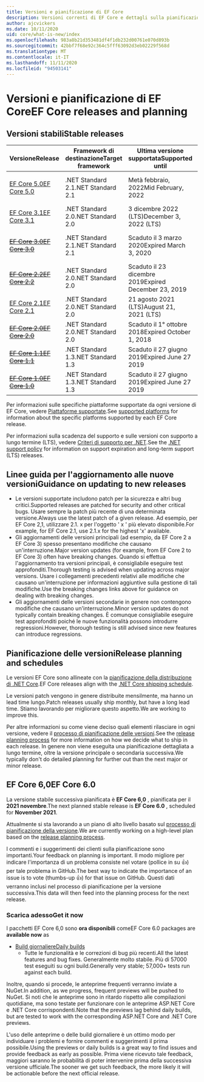 ```yaml
---
title: Versioni e pianificazione di EF Core
description: Versioni correnti di EF Core e dettagli sulla pianificazione per le versioni future
author: ajcvickers
ms.date: 10/11/2020
uid: core/what-is-new/index
ms.openlocfilehash: 983a8b21d353481df4f1db232d00761e070d893b
ms.sourcegitcommit: 42bbf7f68e92c364c5fff63092d3eb02229f568d
ms.translationtype: MT
ms.contentlocale: it-IT
ms.lasthandoff: 11/11/2020
ms.locfileid: "94503141"
---
```

# <a name="ef-core-releases-and-planning"></a><span data-ttu-id="1af59-103">Versioni e pianificazione di EF Core</span><span class="sxs-lookup"><span data-stu-id="1af59-103">EF Core releases and planning</span></span>

## <a name="stable-releases"></a><span data-ttu-id="1af59-104">Versioni stabili</span><span class="sxs-lookup"><span data-stu-id="1af59-104">Stable releases</span></span>

| <span data-ttu-id="1af59-105">Versione</span><span class="sxs-lookup"><span data-stu-id="1af59-105">Release</span></span> | <span data-ttu-id="1af59-106">Framework di destinazione</span><span class="sxs-lookup"><span data-stu-id="1af59-106">Target framework</span></span> | <span data-ttu-id="1af59-107">Ultima versione supportata</span><span class="sxs-lookup"><span data-stu-id="1af59-107">Supported until</span></span> | <span data-ttu-id="1af59-108">Collegamenti</span><span class="sxs-lookup"><span data-stu-id="1af59-108">Links</span></span>
|:--------|------------------|-----------------|------
| [<span data-ttu-id="1af59-109">EF Core 5.0</span><span class="sxs-lookup"><span data-stu-id="1af59-109">EF Core 5.0</span></span>](https://www.nuget.org/packages/Microsoft.EntityFrameworkCore) | <span data-ttu-id="1af59-110">.NET Standard 2.1</span><span class="sxs-lookup"><span data-stu-id="1af59-110">.NET Standard 2.1</span></span> | <span data-ttu-id="1af59-111">Metà febbraio, 2022</span><span class="sxs-lookup"><span data-stu-id="1af59-111">Mid February, 2022</span></span> | <span data-ttu-id="1af59-112">[Annuncio](https://devblogs.microsoft.com/dotnet/announcing-the-release-of-ef-core-5-0/) / [Modifiche che causano un'interruzione](xref:core/what-is-new/ef-core-5.0/breaking-changes)</span><span class="sxs-lookup"><span data-stu-id="1af59-112">[Announcement](https://devblogs.microsoft.com/dotnet/announcing-the-release-of-ef-core-5-0/) / [Breaking changes](xref:core/what-is-new/ef-core-5.0/breaking-changes)</span></span>
| [<span data-ttu-id="1af59-113">EF Core 3.1</span><span class="sxs-lookup"><span data-stu-id="1af59-113">EF Core 3.1</span></span>](https://www.nuget.org/packages/Microsoft.EntityFrameworkCore/3.1.10) | <span data-ttu-id="1af59-114">.NET Standard 2.0</span><span class="sxs-lookup"><span data-stu-id="1af59-114">.NET Standard 2.0</span></span> | <span data-ttu-id="1af59-115">3 dicembre 2022 (LTS)</span><span class="sxs-lookup"><span data-stu-id="1af59-115">December 3, 2022 (LTS)</span></span> | [<span data-ttu-id="1af59-116">Annuncio</span><span class="sxs-lookup"><span data-stu-id="1af59-116">Announcement</span></span>](https://devblogs.microsoft.com/dotnet/announcing-entity-framework-core-3-1-and-entity-framework-6-4/)
| <span data-ttu-id="1af59-117">~~[EF Core 3.0](https://www.nuget.org/packages/Microsoft.EntityFrameworkCore/3.0.3)~~</span><span class="sxs-lookup"><span data-stu-id="1af59-117">~~[EF Core 3.0](https://www.nuget.org/packages/Microsoft.EntityFrameworkCore/3.0.3)~~</span></span> | <span data-ttu-id="1af59-118">.NET Standard 2.1</span><span class="sxs-lookup"><span data-stu-id="1af59-118">.NET Standard 2.1</span></span> | <span data-ttu-id="1af59-119">Scaduto il 3 marzo 2020</span><span class="sxs-lookup"><span data-stu-id="1af59-119">Expired March 3, 2020</span></span> | <span data-ttu-id="1af59-120">[Annuncio](https://devblogs.microsoft.com/dotnet/announcing-ef-core-3-0-and-ef-6-3-general-availability/) / [Modifiche che causano un'interruzione](xref:core/what-is-new/ef-core-3.x/breaking-changes)</span><span class="sxs-lookup"><span data-stu-id="1af59-120">[Announcement](https://devblogs.microsoft.com/dotnet/announcing-ef-core-3-0-and-ef-6-3-general-availability/) / [Breaking changes](xref:core/what-is-new/ef-core-3.x/breaking-changes)</span></span>
| <span data-ttu-id="1af59-121">~~[EF Core 2.2](https://www.nuget.org/packages/Microsoft.EntityFrameworkCore/2.2.6)~~</span><span class="sxs-lookup"><span data-stu-id="1af59-121">~~[EF Core 2.2](https://www.nuget.org/packages/Microsoft.EntityFrameworkCore/2.2.6)~~</span></span> | <span data-ttu-id="1af59-122">.NET Standard 2.0</span><span class="sxs-lookup"><span data-stu-id="1af59-122">.NET Standard 2.0</span></span> | <span data-ttu-id="1af59-123">Scaduto il 23 dicembre 2019</span><span class="sxs-lookup"><span data-stu-id="1af59-123">Expired December 23, 2019</span></span> | [<span data-ttu-id="1af59-124">Annuncio</span><span class="sxs-lookup"><span data-stu-id="1af59-124">Announcement</span></span>](https://devblogs.microsoft.com/dotnet/announcing-entity-framework-core-2-2/)
| [<span data-ttu-id="1af59-125">EF Core 2.1</span><span class="sxs-lookup"><span data-stu-id="1af59-125">EF Core 2.1</span></span>](https://www.nuget.org/packages/Microsoft.EntityFrameworkCore/2.1.14) | <span data-ttu-id="1af59-126">.NET Standard 2.0</span><span class="sxs-lookup"><span data-stu-id="1af59-126">.NET Standard 2.0</span></span> | <span data-ttu-id="1af59-127">21 agosto 2021 (LTS)</span><span class="sxs-lookup"><span data-stu-id="1af59-127">August 21, 2021 (LTS)</span></span> | [<span data-ttu-id="1af59-128">Annuncio</span><span class="sxs-lookup"><span data-stu-id="1af59-128">Announcement</span></span>](https://devblogs.microsoft.com/dotnet/announcing-entity-framework-core-2-1/)
| <span data-ttu-id="1af59-129">~~[EF Core 2.0](https://www.nuget.org/packages/Microsoft.EntityFrameworkCore/2.0.3)~~</span><span class="sxs-lookup"><span data-stu-id="1af59-129">~~[EF Core 2.0](https://www.nuget.org/packages/Microsoft.EntityFrameworkCore/2.0.3)~~</span></span> | <span data-ttu-id="1af59-130">.NET Standard 2.0</span><span class="sxs-lookup"><span data-stu-id="1af59-130">.NET Standard 2.0</span></span> | <span data-ttu-id="1af59-131">Scaduto il 1° ottobre 2018</span><span class="sxs-lookup"><span data-stu-id="1af59-131">Expired October 1, 2018</span></span> | [<span data-ttu-id="1af59-132">Annuncio</span><span class="sxs-lookup"><span data-stu-id="1af59-132">Announcement</span></span>](https://devblogs.microsoft.com/dotnet/announcing-entity-framework-core-2-0/)
| <span data-ttu-id="1af59-133">~~[EF Core 1.1](https://www.nuget.org/packages/Microsoft.EntityFrameworkCore/1.1.6)~~</span><span class="sxs-lookup"><span data-stu-id="1af59-133">~~[EF Core 1.1](https://www.nuget.org/packages/Microsoft.EntityFrameworkCore/1.1.6)~~</span></span> | <span data-ttu-id="1af59-134">.NET Standard 1.3</span><span class="sxs-lookup"><span data-stu-id="1af59-134">.NET Standard 1.3</span></span> | <span data-ttu-id="1af59-135">Scaduto il 27 giugno 2019</span><span class="sxs-lookup"><span data-stu-id="1af59-135">Expired June 27 2019</span></span> | [<span data-ttu-id="1af59-136">Annuncio</span><span class="sxs-lookup"><span data-stu-id="1af59-136">Announcement</span></span>](https://devblogs.microsoft.com/dotnet/announcing-entity-framework-core-1-1/)
| <span data-ttu-id="1af59-137">~~[EF Core 1.0](https://www.nuget.org/packages/Microsoft.EntityFrameworkCore/1.0.6)~~</span><span class="sxs-lookup"><span data-stu-id="1af59-137">~~[EF Core 1.0](https://www.nuget.org/packages/Microsoft.EntityFrameworkCore/1.0.6)~~</span></span> | <span data-ttu-id="1af59-138">.NET Standard 1.3</span><span class="sxs-lookup"><span data-stu-id="1af59-138">.NET Standard 1.3</span></span> | <span data-ttu-id="1af59-139">Scaduto il 27 giugno 2019</span><span class="sxs-lookup"><span data-stu-id="1af59-139">Expired June 27 2019</span></span> | [<span data-ttu-id="1af59-140">Annuncio</span><span class="sxs-lookup"><span data-stu-id="1af59-140">Announcement</span></span>](https://devblogs.microsoft.com/dotnet/entity-framework-core-1-0-0-available/)

<span data-ttu-id="1af59-141">Per informazioni sulle specifiche piattaforme supportate da ogni versione di EF Core, vedere [Piattaforme supportate](xref:core/miscellaneous/platforms).</span><span class="sxs-lookup"><span data-stu-id="1af59-141">See [supported platforms](xref:core/miscellaneous/platforms) for information about the specific platforms supported by each EF Core release.</span></span>

<span data-ttu-id="1af59-142">Per informazioni sulla scadenza del supporto e sulle versioni con supporto a lungo termine (LTS), vedere [Criteri di supporto per .NET](https://dotnet.microsoft.com/platform/support/policy/dotnet-core).</span><span class="sxs-lookup"><span data-stu-id="1af59-142">See the [.NET support policy](https://dotnet.microsoft.com/platform/support/policy/dotnet-core) for information on support expiration and long-term support (LTS) releases.</span></span>

## <a name="guidance-on-updating-to-new-releases"></a><span data-ttu-id="1af59-143">Linee guida per l'aggiornamento alle nuove versioni</span><span class="sxs-lookup"><span data-stu-id="1af59-143">Guidance on updating to new releases</span></span>

* <span data-ttu-id="1af59-144">Le versioni supportate includono patch per la sicurezza e altri bug critici.</span><span class="sxs-lookup"><span data-stu-id="1af59-144">Supported releases are patched for security and other critical bugs.</span></span> <span data-ttu-id="1af59-145">Usare sempre la patch più recente di una determinata versione.</span><span class="sxs-lookup"><span data-stu-id="1af59-145">Always use the latest patch of a given release.</span></span> <span data-ttu-id="1af59-146">Ad esempio, per EF Core 2,1, utilizzare 2.1. x per l'oggetto ' x ' più elevato disponibile.</span><span class="sxs-lookup"><span data-stu-id="1af59-146">For example, for EF Core 2.1, use 2.1.x for the highest 'x' available.</span></span>
* <span data-ttu-id="1af59-147">Gli aggiornamenti delle versioni principali (ad esempio, da EF Core 2 a EF Core 3) spesso presentano modifiche che causano un'interruzione.</span><span class="sxs-lookup"><span data-stu-id="1af59-147">Major version updates (for example, from EF Core 2 to EF Core 3) often have breaking changes.</span></span> <span data-ttu-id="1af59-148">Quando si effettua l'aggiornamento tra versioni principali, è consigliabile eseguire test approfonditi.</span><span class="sxs-lookup"><span data-stu-id="1af59-148">Thorough testing is advised when updating across major versions.</span></span> <span data-ttu-id="1af59-149">Usare i collegamenti precedenti relativi alle modifiche che causano un'interruzione per informazioni aggiuntive sulla gestione di tali modifiche.</span><span class="sxs-lookup"><span data-stu-id="1af59-149">Use the breaking changes links above for guidance on dealing with breaking changes.</span></span>
* <span data-ttu-id="1af59-150">Gli aggiornamenti delle versioni secondarie in genere non contengono modifiche che causano un'interruzione.</span><span class="sxs-lookup"><span data-stu-id="1af59-150">Minor version updates do not typically contain breaking changes.</span></span> <span data-ttu-id="1af59-151">È comunque consigliabile eseguire test approfonditi poiché le nuove funzionalità possono introdurre regressioni.</span><span class="sxs-lookup"><span data-stu-id="1af59-151">However, thorough testing is still advised since new features can introduce regressions.</span></span>

## <a name="release-planning-and-schedules"></a><span data-ttu-id="1af59-152">Pianificazione delle versioni</span><span class="sxs-lookup"><span data-stu-id="1af59-152">Release planning and schedules</span></span>

<span data-ttu-id="1af59-153">Le versioni EF Core sono allineate con la [pianificazione della distribuzione di .NET Core](https://github.com/dotnet/core/blob/master/roadmap.md).</span><span class="sxs-lookup"><span data-stu-id="1af59-153">EF Core releases align with the [.NET Core shipping schedule](https://github.com/dotnet/core/blob/master/roadmap.md).</span></span>

<span data-ttu-id="1af59-154">Le versioni patch vengono in genere distribuite mensilmente, ma hanno un lead time lungo.</span><span class="sxs-lookup"><span data-stu-id="1af59-154">Patch releases usually ship monthly, but have a long lead time.</span></span>
<span data-ttu-id="1af59-155">Stiamo lavorando per migliorare questo aspetto.</span><span class="sxs-lookup"><span data-stu-id="1af59-155">We are working to improve this.</span></span>

<span data-ttu-id="1af59-156">Per altre informazioni su come viene deciso quali elementi rilasciare in ogni versione, vedere il [processo di pianificazione delle versioni](xref:core/what-is-new/release-planning).</span><span class="sxs-lookup"><span data-stu-id="1af59-156">See the [release planning process](xref:core/what-is-new/release-planning) for more information on how we decide what to ship in each release.</span></span>
<span data-ttu-id="1af59-157">In genere non viene eseguita una pianificazione dettagliata a lungo termine, oltre la versione principale o secondaria successiva.</span><span class="sxs-lookup"><span data-stu-id="1af59-157">We typically don't do detailed planning for further out than the next major or minor release.</span></span>

## <a name="ef-core-60"></a><span data-ttu-id="1af59-158">EF Core 6,0</span><span class="sxs-lookup"><span data-stu-id="1af59-158">EF Core 6.0</span></span>

<span data-ttu-id="1af59-159">La versione stabile successiva pianificata è **EF Core 6,0** , pianificata per il **2021 novembre**.</span><span class="sxs-lookup"><span data-stu-id="1af59-159">The next planned stable release is **EF Core 6.0** , scheduled for **November 2021**.</span></span>

<span data-ttu-id="1af59-160">Attualmente si sta lavorando a un piano di alto livello basato sul [processo di pianificazione della versione](xref:core/what-is-new/release-planning).</span><span class="sxs-lookup"><span data-stu-id="1af59-160">We are currently working on a high-level plan based on the [release planning process](xref:core/what-is-new/release-planning).</span></span>

<span data-ttu-id="1af59-161">I commenti e i suggerimenti dei clienti sulla pianificazione sono importanti.</span><span class="sxs-lookup"><span data-stu-id="1af59-161">Your feedback on planning is important.</span></span>
<span data-ttu-id="1af59-162">Il modo migliore per indicare l'importanza di un problema consiste nel votare (pollice in su 👍) per tale problema in GitHub.</span><span class="sxs-lookup"><span data-stu-id="1af59-162">The best way to indicate the importance of an issue is to vote (thumbs-up 👍) for that issue on GitHub.</span></span>
<span data-ttu-id="1af59-163">Questi dati verranno inclusi nel processo di pianificazione per la versione successiva.</span><span class="sxs-lookup"><span data-stu-id="1af59-163">This data will then feed into the planning process for the next release.</span></span>

### <a name="get-it-now"></a><span data-ttu-id="1af59-164">Scarica adesso</span><span class="sxs-lookup"><span data-stu-id="1af59-164">Get it now</span></span>

<span data-ttu-id="1af59-165">I pacchetti EF Core 6,0 sono **ora disponibili** come</span><span class="sxs-lookup"><span data-stu-id="1af59-165">EF Core 6.0 packages are **available now** as</span></span>

* [<span data-ttu-id="1af59-166">Build giornaliere</span><span class="sxs-lookup"><span data-stu-id="1af59-166">Daily builds</span></span>](https://github.com/dotnet/aspnetcore/blob/master/docs/DailyBuilds.md)
  * <span data-ttu-id="1af59-167">Tutte le funzionalità e le correzioni di bug più recenti.</span><span class="sxs-lookup"><span data-stu-id="1af59-167">All the latest features and bug fixes.</span></span> <span data-ttu-id="1af59-168">Generalmente molto stabile. Più di 57000 test eseguiti su ogni build.</span><span class="sxs-lookup"><span data-stu-id="1af59-168">Generally very stable; 57,000+ tests run against each build.</span></span>

<span data-ttu-id="1af59-169">Inoltre, quando si procede, le anteprime frequenti verranno inviate a NuGet.</span><span class="sxs-lookup"><span data-stu-id="1af59-169">In addition, as we progress, frequent previews will be pushed to NuGet.</span></span> <span data-ttu-id="1af59-170">Si noti che le anteprime sono in ritardo rispetto alle compilazioni quotidiane, ma sono testate per funzionare con le anteprime ASP.NET Core e .NET Core corrispondenti.</span><span class="sxs-lookup"><span data-stu-id="1af59-170">Note that the previews lag behind daily builds, but are tested to work with the corresponding ASP.NET Core and .NET Core previews.</span></span>

<span data-ttu-id="1af59-171">L'uso delle anteprime o delle build giornaliere è un ottimo modo per individuare i problemi e fornire commenti e suggerimenti il prima possibile.</span><span class="sxs-lookup"><span data-stu-id="1af59-171">Using the previews or daily builds is a great way to find issues and provide feedback as early as possible.</span></span>
<span data-ttu-id="1af59-172">Prima viene ricevuto tale feedback, maggiori saranno le probabilità di poter intervenire prima della successiva versione ufficiale.</span><span class="sxs-lookup"><span data-stu-id="1af59-172">The sooner we get such feedback, the more likely it will be actionable before the next official release.</span></span>
